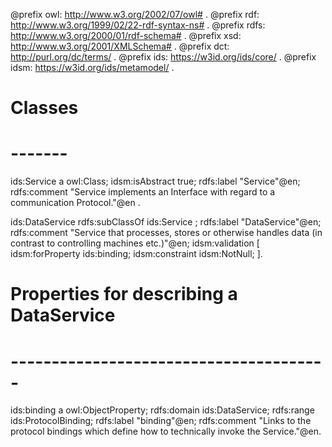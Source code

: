 @prefix owl: <http://www.w3.org/2002/07/owl#> .
@prefix rdf: <http://www.w3.org/1999/02/22-rdf-syntax-ns#> .
@prefix rdfs: <http://www.w3.org/2000/01/rdf-schema#> .
@prefix xsd: <http://www.w3.org/2001/XMLSchema#> .
@prefix dct: <http://purl.org/dc/terms/> .
@prefix ids: <https://w3id.org/ids/core/> .
@prefix idsm: <https://w3id.org/ids/metamodel/> .


# Classes
# -------

ids:Service a owl:Class;
	idsm:isAbstract true;
    rdfs:label "Service"@en;
    rdfs:comment "Service implements an Interface with regard to a communication Protocol."@en
    .
    
ids:DataService rdfs:subClassOf ids:Service ;
    rdfs:label "DataService"@en;
    rdfs:comment "Service that processes, stores or otherwise handles data (in contrast to controlling machines etc.)"@en;
    idsm:validation [
        idsm:forProperty ids:binding;
        idsm:constraint idsm:NotNull;
    ].


# Properties for describing a DataService
# ---------------------------------------

ids:binding a owl:ObjectProperty;
    rdfs:domain ids:DataService;
    rdfs:range ids:ProtocolBinding;
    rdfs:label "binding"@en;
    rdfs:comment "Links to the protocol bindings which define how to technically invoke the Service."@en.

